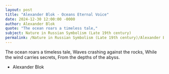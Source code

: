 ```yaml
---
layout: post
title: "Alexander Blok - Oceans Eternal Voice"
date: 2024-12-30 12:00:00 -0000
author: Alexander Blok
quote: "The ocean roars a timeless tale,"
subject: Nature in Russian Symbolism (Late 19th century)
permalink: /Nature in Russian Symbolism (Late 19th century)/Alexander Blok/Alexander Blok - Oceans Eternal Voice
---
```


The ocean roars a timeless tale,
Waves crashing against the rocks,
While the wind carries secrets,
From the depths of the abyss.

- Alexander Blok
